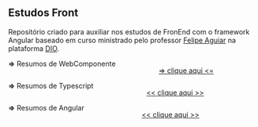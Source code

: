 ## Estudos Front

Repositório criado para auxiliar nos estudos de FronEnd com o framework Angular baseado em curso ministrado pelo professor [Felipe Aguiar](https://github.com/felipeAguiarCode) na plataforma [DIO](dio.me).


<div style="display:flex; justify-content:space-between">   
   <div>   
   <strong>=></strong> Resumos de WebComponente</div>

   <div>   

   [=> clique aqui <=](1_WebComponents) </div>    
</div>

<div style="display:flex; justify-content:space-between">   
   <div>   
   <strong>=></strong> Resumos de Typescript</div>

   <div>   

   [<< clique aqui >>](2_TypeScript) </div>    
</div>

<div style="display:flex; justify-content:space-between">   
   <div>   
   <strong>=></strong> Resumos de Angular</div>

   <div>   

 [<< clique aqui >>](3_Angular)</div>    
</div>